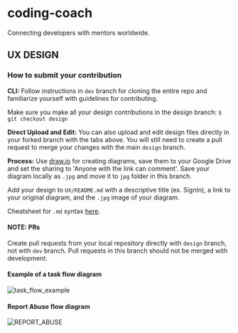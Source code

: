 # coding-coach

Connecting developers with mentors worldwide.

## UX DESIGN

### How to submit your contribution

**CLI:**
Follow instructions in `dev` branch for cloning the entire repo and familiarize yourself with guidelines for contributing.

Make sure you make all your design contributions in the design branch:
`$ git checkout design`

**Direct Upload and Edit:**
You can also upload and edit design files directly in your forked branch with the tabs above. You will still need to create a pull request to merge your changes with the main `design` branch.

**Process:**
Use [draw.io](https://www.draw.io/) for creating diagrams, save them to your Google Drive and set the sharing to 'Anyone with the link can comment'. Save your diagram locally as `.jpg` and move it to `jpg` folder in this branch.

Add your design to `UX/README.md` with a descriptive title (ex. SignIn), a link to your original diagram, and the `.jpg` image of your diagram.

Cheatsheet for `.md` syntax [here](https://github.com/adam-p/markdown-here/wiki/Markdown-Cheatsheet).

#### NOTE: PRs

Create pull requests from your local repository directly with `design` branch, not with `dev` branch. Pull requests in this branch should not be merged with development.

#### Example of a task flow diagram

![task_flow_example](./UX/jpg/a-leading-game-app-ux-case-study-13-638.jpg)

#### Report Abuse flow diagram

![REPORT_ABUSE](./jpg/InformationArchitecture.jpg)
